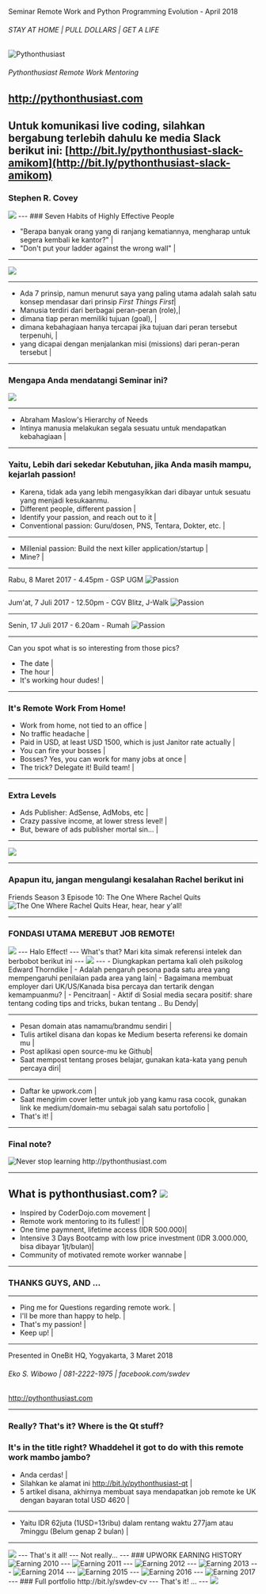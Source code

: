 Seminar Remote Work and Python Programming Evolution - April 2018
###### STAY AT HOME | PULL DOLLARS | GET A LIFE

<img src="
https://raw.githubusercontent.com/CoderDojoIndonesia/kerjadarirumahgajidariluarnegeri/09-amikom-seminar-april-2018/joglo4.jpg" alt="Pythonthusiast"/>

###### Pythonthusiast Remote Work Mentoring
http://pythonthusiast.com
---
Untuk komunikasi live coding, silahkan bergabung terlebih dahulu ke media Slack berikut ini:
[http://bit.ly/pythonthusiast-slack-amikom](http://bit.ly/pythonthusiast-slack-amikom)
---
### Stephen R. Covey

<img src="https://raw.githubusercontent.com/CoderDojoIndonesia/kerjadarirumahgajidariluarnegeri/07-python-or-id--pyqt-self-branding-remote-work/covey.png"/>
---
### Seven Habits of Highly Effective People

- "Berapa banyak orang yang di ranjang kematiannya, mengharap untuk segera kembali ke kantor?" |
- "Don't put your ladder against the wrong wall" |

---
<img src="https://raw.githubusercontent.com/CoderDojoIndonesia/kerjadarirumahgajidariluarnegeri/07-python-or-id--pyqt-self-branding-remote-work/7habits.gif"/>

---
- Ada 7 prinsip, namun menurut saya yang paling utama adalah salah satu konsep mendasar dari prinsip *First Things First*|
- Manusia terdiri dari berbagai peran-peran (role),|
- dimana tiap peran memiliki tujuan (goal), |
- dimana kebahagiaan hanya tercapai jika tujuan dari peran tersebut terpenuhi, |
- yang dicapai dengan menjalankan misi (missions) dari peran-peran tersebut |

---
### Mengapa Anda mendatangi Seminar ini?
<img src="https://raw.githubusercontent.com/CoderDojoIndonesia/kerjadarirumahgajidariluarnegeri/07-python-or-id--pyqt-self-branding-remote-work/maslow.png"/>

---
- Abraham Maslow's Hierarchy of Needs
- Intinya manusia melakukan segala sesuatu untuk mendapatkan kebahagiaan |

---
### Yaitu, Lebih dari sekedar Kebutuhan, jika Anda masih mampu, kejarlah passion!
- Karena, tidak ada yang lebih mengasyikkan dari dibayar untuk sesuatu yang menjadi kesukaanmu.
- Different people, different passion |
- Identify your passion, and reach out to it |
- Conventional passion: Guru/dosen, PNS, Tentara, Dokter, etc. |
---
- Millenial passion: Build the next killer application/startup |
- Mine? |

---
Rabu, 8 Maret 2017 - 4.45pm - GSP UGM
<img src="https://raw.githubusercontent.com/CoderDojoIndonesia/kerjadarirumahgajidariluarnegeri/07-python-or-id--pyqt-self-branding-remote-work/passion.png" alt="Passion"/>

---
Jum'at, 7 Juli 2017 - 12.50pm - CGV Blitz, J-Walk
<img src="https://raw.githubusercontent.com/CoderDojoIndonesia/kerjadarirumahgajidariluarnegeri/07-python-or-id--pyqt-self-branding-remote-work/movie.png" alt="Passion"/>

---
Senin, 17 Juli 2017 - 6.20am - Rumah
<img src="https://raw.githubusercontent.com/CoderDojoIndonesia/kerjadarirumahgajidariluarnegeri/07-python-or-id--pyqt-self-branding-remote-work/kahfi-school.png" alt="Passion"/>

---
Can you spot what is so interesting from those pics?
- The date |
- The hour |
- It's working hour dudes! |

---
### It's Remote Work From Home!
- Work from home, not tied to an office |
- No traffic headache |
- Paid in USD, at least USD 1500, which is just Janitor rate actually |
- You can fire your bosses |
- Bosses? Yes, you can work for many jobs at once |
- The trick? Delegate it! Build team! |

---
### Extra Levels
- Ads Publisher: AdSense, AdMobs, etc |
- Crazy passive income, at lower stress level! |
- But, beware of ads publisher mortal sin... |
---

<img src="https://raw.githubusercontent.com/CoderDojoIndonesia/kerjadarirumahgajidariluarnegeri/07-python-or-id--pyqt-self-branding-remote-work/tl.jpg" />

---
### Apapun itu, jangan mengulangi kesalahan Rachel berikut ini
Friends Season 3 Episode 10: The One Where Rachel Quits
![The One Where Rachel Quits](https://www.youtube.com/embed/0IwYV9xz0Bw)
Hear, hear, hear y'all!

---
### FONDASI UTAMA MEREBUT JOB REMOTE!

<img src="https://raw.githubusercontent.com/CoderDojoIndonesia/kerjadarirumahgajidariluarnegeri/07-python-or-id--pyqt-self-branding-remote-work/haloeffect.png" />
---
Halo Effect!
---
What's that?
Mari kita simak referensi intelek dan berbobot berikut ini
---
<img src="https://raw.githubusercontent.com/CoderDojoIndonesia/kerjadarirumahgajidariluarnegeri/09-amikom-seminar-april-2018/goku-halo.png" />
---
- Diungkapkan pertama kali oleh psikolog Edward Thorndike |
- Adalah pengaruh pesona pada satu area yang mempengaruhi penilaian pada area yang lain|
- Bagaimana membuat employer dari UK/US/Kanada bisa percaya dan tertarik dengan kemampuanmu? |
- Pencitraan|
- Aktif di Sosial media secara positif: share tentang coding tips and tricks, bukan tentang .. Bu Dendy|

---
- Pesan domain atas namamu/brandmu sendiri |
- Tulis artikel disana dan kopas ke Medium beserta referensi ke domain mu |
- Post aplikasi open source-mu ke Github|
- Saat mempost tentang proses belajar, gunakan kata-kata yang penuh percaya diri|

---
- Daftar ke upwork.com |
- Saat mengirim cover letter untuk job yang kamu rasa cocok, gunakan link ke medium/domain-mu sebagai salah satu portofolio |
- That's it! |

---
### Final note?

<img src="https://raw.githubusercontent.com/CoderDojoIndonesia/kerjadarirumahgajidariluarnegeri/07-python-or-id--pyqt-self-branding-remote-work/learn.png" alt="Never stop learning"/>
http://pythonthusiast.com

---
What is pythonthusiast.com?
<img src="https://raw.githubusercontent.com/CoderDojoIndonesia/kerjadarirumahgajidariluarnegeri/07-python-or-id--pyqt-self-branding-remote-work/joglo.jpg"/>
---
- Inspired by CoderDojo.com movement |
- Remote work mentoring to its fullest! |
- One time paymnent, lifetime access (IDR 500.000)|
- Intensive 3 Days Bootcamp with low price investment (IDR 3.000.000, bisa dibayar 1jt/bulan)|
- Community of motivated remote worker wannabe |

---
### THANKS GUYS, AND ...
---

- Ping me for Questions regarding remote work. |
- I'll be more than happy to help. |
- That's my passion! |
- Keep up! |

---
Presented in OneBit HQ, Yogyakarta, 3 Maret 2018

###### Eko S. Wibowo | 081-2222-1975 | facebook.com/swdev
http://pythonthusiast.com

---
### Really? That's it? Where is the Qt stuff?
### It's in the title right? Whaddehel it got to do with this remote work mambo jambo?
- Anda cerdas! |
- Silahkan ke alamat ini http://bit.ly/pythonthusiast-qt |
- 5 artikel disana, akhirnya membuat saya mendapatkan job remote ke UK dengan bayaran total USD 4620 |

---
- Yaitu IDR 62juta (1USD=13ribu) dalam rentang waktu 277jam atau 7minggu (Belum genap 2 bulan) |
---
<img src="https://raw.githubusercontent.com/CoderDojoIndonesia/kerjadarirumahgajidariluarnegeri/07-python-or-id--pyqt-self-branding-remote-work/pyqt-earning.png"/>
---
That's it all!
---
Not really...
---
### UPWORK EARNING HISTORY

<img src="https://raw.githubusercontent.com/CoderDojoIndonesia/kerjadarirumahgajidariluarnegeri/07-python-or-id--pyqt-self-branding-remote-work/2010.png" alt="Earning 2010"/>
---

<img src="https://raw.githubusercontent.com/CoderDojoIndonesia/kerjadarirumahgajidariluarnegeri/07-python-or-id--pyqt-self-branding-remote-work/2011.png" alt="Earning 2011"/>
---

<img src="https://raw.githubusercontent.com/CoderDojoIndonesia/kerjadarirumahgajidariluarnegeri/07-python-or-id--pyqt-self-branding-remote-work/2012.png" alt="Earning 2012"/>
---

<img src="https://raw.githubusercontent.com/CoderDojoIndonesia/kerjadarirumahgajidariluarnegeri/07-python-or-id--pyqt-self-branding-remote-work/2013.png" alt="Earning 2013"/>
---

<img src="https://raw.githubusercontent.com/CoderDojoIndonesia/kerjadarirumahgajidariluarnegeri/07-python-or-id--pyqt-self-branding-remote-work/2014.png" alt="Earning 2014"/>
---

<img src="https://raw.githubusercontent.com/CoderDojoIndonesia/kerjadarirumahgajidariluarnegeri/07-python-or-id--pyqt-self-branding-remote-work/2015.png" alt="Earning 2015"/>
---

<img src="https://raw.githubusercontent.com/CoderDojoIndonesia/kerjadarirumahgajidariluarnegeri/07-python-or-id--pyqt-self-branding-remote-work/2016.png" alt="Earning 2016"/>
---

<img src="https://raw.githubusercontent.com/CoderDojoIndonesia/kerjadarirumahgajidariluarnegeri/07-python-or-id--pyqt-self-branding-remote-work/2017.png" alt="Earning 2017"/>
---
### Full portfolio
http://bit.ly/swdev-cv
---
That's it!
...
---
<img src="https://raw.githubusercontent.com/CoderDojoIndonesia/kerjadarirumahgajidariluarnegeri/07-python-or-id--pyqt-self-branding-remote-work/marvel.png"/>
